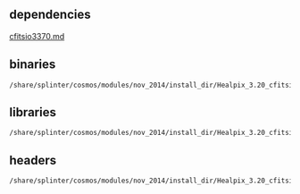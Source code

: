 ## dependencies

[cfitsio3370.md](./cfitsio3370.md)

## binaries

	/share/splinter/cosmos/modules/nov_2014/install_dir/Healpix_3.20_cfitsio3370/bin

## libraries

	/share/splinter/cosmos/modules/nov_2014/install_dir/Healpix_3.20_cfitsio3370/lib

## headers

	/share/splinter/cosmos/modules/nov_2014/install_dir/Healpix_3.20_cfitsio3370/include


